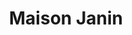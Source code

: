 ---
title: "Maison Janin"
url: /viuz-en-sallaz/maison-janin-route-du-fer-a-cheval/
shop: boulangerie
---